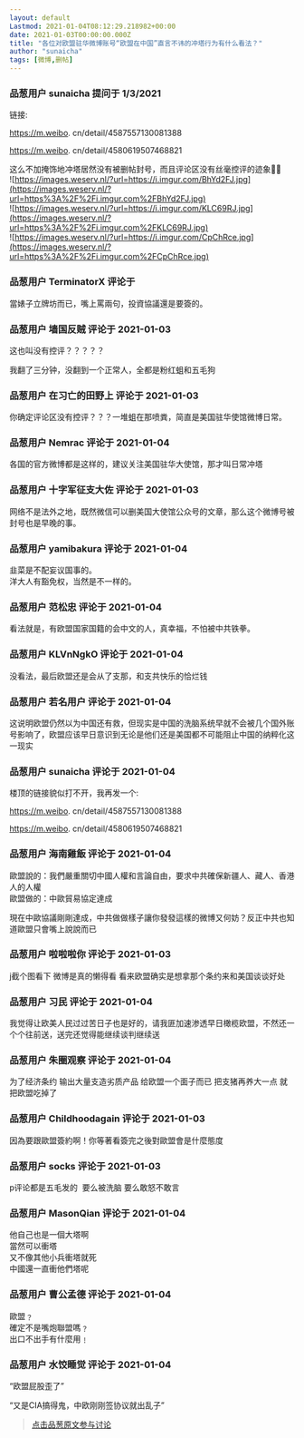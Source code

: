 ```yaml
---
layout: default
Lastmod: 2021-01-04T08:12:29.218982+00:00
date: 2021-01-03T00:00:00.000Z
title: "各位对欧盟驻华微博账号“欧盟在中国”直言不讳的冲塔行为有什么看法？"
author: "sunaicha"
tags: [微博,删帖]
---
```



### 品葱用户 **sunaicha** 提问于 1/3/2021
    
链接:  
  
https://m.weibo. cn/detail/4587557130081388  
  
https://m.weibo. cn/detail/4580619507468821  
  
这么不加掩饰地冲塔居然没有被删帖封号，而且评论区没有丝毫控评的迹象🤣🤣  
![https://images.weserv.nl/?url=https://i.imgur.com/BhYd2FJ.jpg](https://images.weserv.nl/?url=https%3A%2F%2Fi.imgur.com%2FBhYd2FJ.jpg)  
![https://images.weserv.nl/?url=https://i.imgur.com/KLC69RJ.jpg](https://images.weserv.nl/?url=https%3A%2F%2Fi.imgur.com%2FKLC69RJ.jpg)  
![https://images.weserv.nl/?url=https://i.imgur.com/CpChRce.jpg](https://images.weserv.nl/?url=https%3A%2F%2Fi.imgur.com%2FCpChRce.jpg)
    
                

### 品葱用户 **TerminatorX** 评论于 
        
當婊子立牌坊而已，嘴上罵兩句，投資協議還是要簽的。
        
                

### 品葱用户 **墙国反贼** 评论于 2021-01-03
        
这也叫没有控评？？？？？  
  
我翻了三分钟，没翻到一个正常人，全都是粉红蛆和五毛狗
        
                

### 品葱用户 **在习亡的田野上** 评论于 2021-01-03
        
你确定评论区没有控评？？？一堆蛆在那喷粪，简直是美国驻华使馆微博日常。
        
                

### 品葱用户 **Nemrac** 评论于 2021-01-04
        
各国的官方微博都是这样的，建议关注美国驻华大使馆，那才叫日常冲塔
        
                

### 品葱用户 **十字军征支大佐** 评论于 2021-01-03
        
网络不是法外之地，既然微信可以删美国大使馆公众号的文章，那么这个微博号被封号也是早晚的事。
        
                

### 品葱用户 **yamibakura** 评论于 2021-01-04
        
韭菜是不配妄议国事的。  
洋大人有豁免权，当然是不一样的。
        
                

### 品葱用户 **范松忠** 评论于 2021-01-04
        
看法就是，有欧盟国家国籍的会中文的人，真幸福，不怕被中共铁拳。
        
                

### 品葱用户 **KLVnNgkO** 评论于 2021-01-04
        
没看法，最后欧盟还是会从了支那，和支共快乐的恰烂钱
        
                

### 品葱用户 **若名用户** 评论于 2021-01-04
        
这说明欧盟仍然以为中国还有救，但现实是中国的洗脑系统早就不会被几个国外账号影响了，欧盟应该早日意识到无论是他们还是美国都不可能阻止中国的纳粹化这一现实
        
                

### 品葱用户 **sunaicha** 评论于 2021-01-04
        
楼顶的链接貌似打不开，我再发一个:  
  
https://m.weibo. cn/detail/4587557130081388  
  
https://m.weibo. cn/detail/4580619507468821
        
                

### 品葱用户 **海南雞飯** 评论于 2021-01-04
        
歐盟說的：我們嚴重關切中國人權和言論自由，要求中共確保新疆人、藏人、香港人的人權  
歐盟做的：中歐貿易協定達成  
  
現在中歐協議剛剛達成，中共做做樣子讓你發發這樣的微博又何妨？反正中共也知道歐盟只會嘴上說說而已
        
                

### 品葱用户 **啦啦啦你** 评论于 2021-01-03
        
j截个图看下 微博是真的懒得看 看来欧盟确实是想拿那个条约来和美国谈谈好处
        
                

### 品葱用户 **习民** 评论于 2021-01-04
        
我觉得让欧美人民过过苦日子也是好的，请我匪加速渗透早日橄榄欧盟，不然还一个个往前送，送完还觉得能继续谈判继续送
        
                

### 品葱用户 **朱圈观察** 评论于 2021-01-04
        
为了经济条约 输出大量支造劣质产品 给欧盟一个面子而已 把支猪再养大一点 就把欧盟吃掉了
        
                

### 品葱用户 **Childhoodagain** 评论于 2021-01-03
        
因為要跟歐盟簽約啊！你等著看簽完之後對歐盟會是什麼態度
        
                

### 品葱用户 **socks** 评论于 2021-01-03
        
p评论都是五毛发的  要么被洗脑 要么敢怒不敢言
        
                

### 品葱用户 **MasonQian** 评论于 2021-01-04
        
他自己也是一個大塔啊  
當然可以衝塔  
又不像其他小兵衝塔就死  
中國還一直衝他們塔呢
        
                

### 品葱用户 **曹公孟德** 评论于 2021-01-04
        
歐盟﹖  
確定不是嘴炮聯盟嗎﹖  
出口不出手有什麼用﹗
        
                

### 品葱用户 **水饺睡觉** 评论于 2021-01-04
        
“欧盟屁股歪了”  
  
“又是CIA搞得鬼，中欧刚刚签协议就出乱子”
        
                





> [点击品葱原文参与讨论](https://pincong.rocks/question/35206)

